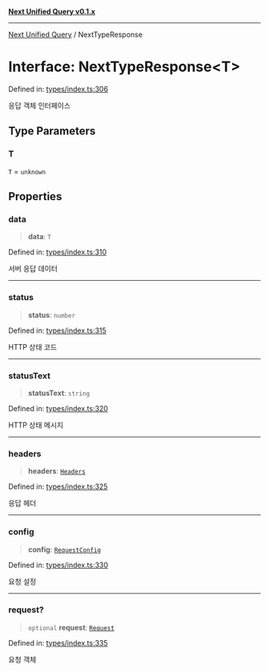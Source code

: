 [**Next Unified Query v0.1.x**](../README.md)

***

[Next Unified Query](../globals.md) / NextTypeResponse

# Interface: NextTypeResponse\<T\>

Defined in: [types/index.ts:306](https://github.com/newExpand/next-unified-query/blob/main/packages/core/src/types/index.ts#L306)

응답 객체 인터페이스

## Type Parameters

### T

`T` = `unknown`

## Properties

### data

> **data**: `T`

Defined in: [types/index.ts:310](https://github.com/newExpand/next-unified-query/blob/main/packages/core/src/types/index.ts#L310)

서버 응답 데이터

***

### status

> **status**: `number`

Defined in: [types/index.ts:315](https://github.com/newExpand/next-unified-query/blob/main/packages/core/src/types/index.ts#L315)

HTTP 상태 코드

***

### statusText

> **statusText**: `string`

Defined in: [types/index.ts:320](https://github.com/newExpand/next-unified-query/blob/main/packages/core/src/types/index.ts#L320)

HTTP 상태 메시지

***

### headers

> **headers**: [`Headers`](https://developer.mozilla.org/docs/Web/API/Headers)

Defined in: [types/index.ts:325](https://github.com/newExpand/next-unified-query/blob/main/packages/core/src/types/index.ts#L325)

응답 헤더

***

### config

> **config**: [`RequestConfig`](RequestConfig.md)

Defined in: [types/index.ts:330](https://github.com/newExpand/next-unified-query/blob/main/packages/core/src/types/index.ts#L330)

요청 설정

***

### request?

> `optional` **request**: [`Request`](https://developer.mozilla.org/docs/Web/API/Request)

Defined in: [types/index.ts:335](https://github.com/newExpand/next-unified-query/blob/main/packages/core/src/types/index.ts#L335)

요청 객체
